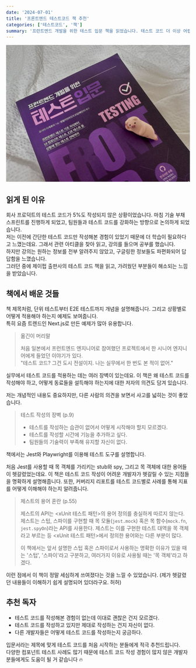 ```yaml
---
date: '2024-07-01'
title: '프론트엔드 테스트코드 책 추천'
categories: ['테스트코드', '책']
summary: '프런트엔드 개발을 위한 테스트 입문 책을 읽었습니다. 테스트 코드 더 이상 어렵지 않다! 친해지길 바래!'
---
```


![프런트엔드 개발을 위한 테스트 입문](./images/book-testcode.png)

## 읽게 된 이유

회사 프로덕트의 테스트 코드가 5%도 작성되지 않은 상황이었습니다. 마침 기술 부채 스프린트를 진행하게 되었고, 팀원들과 테스트 코드를 강화하는 방향으로 논의하게 되었습니다.  
저는 이전에 간단한 테스트 코드만 작성해본 경험이 있었기 때문에 더 학습이 필요하다고 느꼈는데요. 그래서 관련 아티클을 찾아 읽고, 강의를 들으며 공부를 했습니다.  
하지만 강의는 원하는 정보를 전부 알려주지 않았고, 구글링한 정보들도 파편화되어 답답함을 느꼈습니다.  
 그러던 중에 제이펍 출판사의 테스트 코드 책을 읽고, 가려웠던 부분들이 해소되는 느낌을 받았습니다.

## 책에서 배운 것들

책 제목처럼, 단위 테스트부터 E2E 테스트까지 개념을 설명해줍니다. 그리고 상황별로 어떻게 적용해야 하는지 예제도 보여줍니다.  
특히 요즘 트렌드인 Next.js로 만든 예제가 많아 유용합니다.

> 옮긴이 머리말
>
> 처음 일본에서 프런트엔드 엔지니어로 참여했던 프로젝트에서 한 시니어 엔지니어에게 들었던 이야기가 있다.  
> "테스트 코드? 그건 도시 전설이지. 나는 실무에서 한 번도 본 적이 없어."

실무에서 테스트 코드를 적용하는 데는 여러 장벽이 있는데요. 이 책은 왜 테스트 코드를 작성해야 하고, 어떻게 동료들을 설득해야 하는지에 대한 저자의 의견도 담겨 있습니다.

저는 개념적인 내용도 중요하지만, 다른 사람의 의견을 보면서 사고를 넓히는 것이 좋았습니다.

> 테스트 작성의 장벽 (p.9)
>
> - 테스트를 작성하는 습관이 없어서 어떻게 시작해야 할지 모르겠다.
> - 테스트를 작성할 시간에 기능을 추가하고 싶다.
> - 팀원들의 기술력이 부족해 유지할 자신이 없다.

책에서는 Jest와 Playwright를 이용해 테스트 도구를 설명합니다.

처음 Jest를 사용할 때 목 객체를 가리키는 stub와 spy, 그리고 목 객체에 대한 용어들이 헷갈렸었는데요. 이 책은 테스트 코드 작성이 어려운 개발자가 헷갈릴 수 있는 지점들을 명확하게 설명해줍니다. 또한, 커버리지 리포트를 테스트 코드별로 사례를 통해 지표를 어떻게 이해해야 하는지 알려줍니다.

> 제스트의 용어 혼란 (p.55)
>
> 제스트의 API는 <xUnit 테스트 패턴>의 용어 정의를 충실하게 따르지 않는다. 제스트는 스텁, 스파이를 구현할 때 목 모듈(`jest.mock`) 혹은 목 함수(`mock.fn`, `jest.spyOn`)라는 API를 사용한다.
> 제스트는 이를 구현한 테스트 대역을 목 객체라고 부르는 등 <xUnit 테스트 패턴>에서 정의한 용어와는 다른 부분이 많다.
>
> 이 책에서는 앞서 설명한 스텁 혹은 스파이로서 사용하는 명확한 이유가 있을 때는 '스텁', '스파이'라고 구분하고, 여러가지 이유로 사용될 때는 '목 객체'라고 하겠다.

이런 점에서 이 책이 정말 세심하게 쓰여졌다는 것을 느낄 수 있었습니다. (제가 헷갈렸던 내용들이 이해하기 쉽게 설명되어 있더라구요. 허허)

## 추천 독자

- 테스트 코드를 작성해본 경험이 없는데 이대로 괜찮은 건지 모르겠다.
- 테스트 코드를 작성하고 있지만 제대로 작성하는 건지 자신이 없다.
- 다른 개발자들은 어떻게 테스트 코드를 작성하는지 궁금하다.

입문서라는 제목에 맞게 테스트 코드를 처음 시작하는 분들에게 적극 추천드립니다.  
다양한 컴포넌트 테스트 사례도 많기 때문에 테스트 코드 작성 경험이 많지 않은 개발자 분들에게도 도움이 될 거 같습니다 🔥
